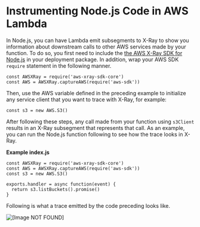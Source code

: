 # Instrumenting Node\.js Code in AWS Lambda<a name="nodejs-tracing"></a>

In Node\.js, you can have Lambda emit subsegments to X\-Ray to show you information about downstream calls to other AWS services made by your function\. To do so, you first need to include the [the AWS X\-Ray SDK for Node\.js](https://docs.aws.amazon.com/xray/latest/devguide/xray-sdk-nodejs.html) in your deployment package\. In addition, wrap your AWS SDK `require` statement in the following manner\.

```
const AWSXRay = require('aws-xray-sdk-core')
const AWS = AWSXRay.captureAWS(require('aws-sdk'))
```

Then, use the AWS variable defined in the preceding example to initialize any service client that you want to trace with X\-Ray, for example:

```
const s3 = new AWS.S3()
```

After following these steps, any call made from your function using `s3Client` results in an X\-Ray subsegment that represents that call\. As an example, you can run the Node\.js function following to see how the trace looks in X\-Ray\.

**Example index\.js**  

```
const AWSXRay = require('aws-xray-sdk-core')
const AWS = AWSXRay.captureAWS(require('aws-sdk'))
const s3 = new AWS.S3()

exports.handler = async function(event) {
  return s3.listBuckets().promise()
}
```

Following is what a trace emitted by the code preceding looks like\.

![\[Image NOT FOUND\]](http://docs.aws.amazon.com/lambda/latest/dg/images/nodejs-xray-timeline.png)